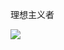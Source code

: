 理想主义者

![](https://github-readme-stats.vercel.app/api?username=TaroXin&count_private=true&show_icons=true&theme=tokyonight)

